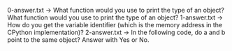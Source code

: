 0-answer.txt -> What function would you use to print the type of an object?What function would you use to print the type of an object?
1-answer.txt -> How do you get the variable identifier (which is the memory address in the CPython implementation)?
2-answer.txt -> In the following code, do a and b point to the same object? Answer with Yes or No.

